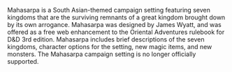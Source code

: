 Mahasarpa is a South Asian-themed campaign setting featuring seven kingdoms
that are the surviving remnants of a great kingdom brought down by its own
arrogance. Mahasarpa was designed by James Wyatt, and was offered as a free
web enhancement to the Oriental Adventures rulebook for D&D 3rd edition.
Mahasarpa includes brief descriptions of the seven kingdoms, character options
for the setting, new magic items, and new monsters. The Mahasarpa campaign
setting is no longer officially supported.
